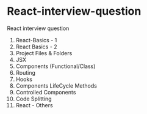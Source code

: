 # React-interview-question
React interview question


1. React-Basics - 1
2. React Basics - 2
3. Project Files & Folders
4. JSX
5. Components (Functional/Class)
6. Routing
7. Hooks
8. Components LifeCycle Methods
9. Controlled Components
10. Code Splitting
11. React - Others

